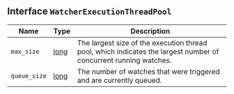 ## Interface `WatcherExecutionThreadPool`

| Name | Type | Description |
| - | - | - |
| `max_size` | [long](./long.md) | The largest size of the execution thread pool, which indicates the largest number of concurrent running watches. |
| `queue_size` | [long](./long.md) | The number of watches that were triggered and are currently queued. |
